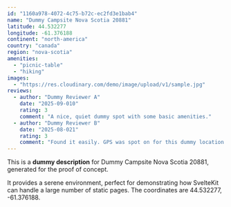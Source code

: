 ```yaml
---
id: "1160a978-4072-4c75-b72c-ec2fd3e1bab4"
name: "Dummy Campsite Nova Scotia 20881"
latitude: 44.532277
longitude: -61.376188
continent: "north-america"
country: "canada"
region: "nova-scotia"
amenities:
  - "picnic-table"
  - "hiking"
images:
  - "https://res.cloudinary.com/demo/image/upload/v1/sample.jpg"
reviews:
  - author: "Dummy Reviewer A"
    date: "2025-09-010"
    rating: 3
    comment: "A nice, quiet dummy spot with some basic amenities."
  - author: "Dummy Reviewer B"
    date: "2025-08-021"
    rating: 3
    comment: "Found it easily. GPS was spot on for this dummy location."
---
```


This is a **dummy description** for Dummy Campsite Nova Scotia 20881, generated for the proof of concept.

It provides a serene environment, perfect for demonstrating how SvelteKit can handle a large number of static pages. The coordinates are 44.532277, -61.376188.
